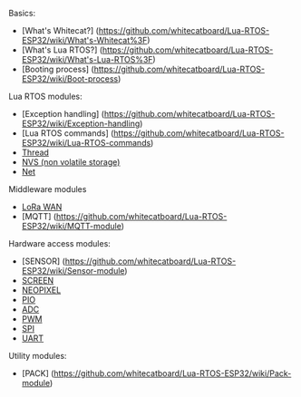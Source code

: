 Basics:
* [What's Whitecat?] (https://github.com/whitecatboard/Lua-RTOS-ESP32/wiki/What's-Whitecat%3F)
* [What's Lua RTOS?] (https://github.com/whitecatboard/Lua-RTOS-ESP32/wiki/What's-Lua-RTOS%3F)
* [Booting process] (https://github.com/whitecatboard/Lua-RTOS-ESP32/wiki/Boot-process)

Lua RTOS modules:

* [Exception handling] (https://github.com/whitecatboard/Lua-RTOS-ESP32/wiki/Exception-handling)
* [Lua RTOS commands] (https://github.com/whitecatboard/Lua-RTOS-ESP32/wiki/Lua-RTOS-commands)
* [Thread](https://github.com/whitecatboard/Lua-RTOS-ESP32/wiki/Thread-Module)
* [NVS (non volatile storage)](https://github.com/whitecatboard/Lua-RTOS-ESP32/wiki/NVS-Module)
* [Net](https://github.com/whitecatboard/Lua-RTOS-ESP32/wiki/Net-Module)

Middleware modules

* [LoRa WAN](https://github.com/whitecatboard/Lua-RTOS-ESP32/wiki/LoRa-WAN-Module)
* [MQTT] (https://github.com/whitecatboard/Lua-RTOS-ESP32/wiki/MQTT-module)

Hardware access modules:

* [SENSOR] (https://github.com/whitecatboard/Lua-RTOS-ESP32/wiki/Sensor-module)
* [SCREEN](https://github.com/whitecatboard/Lua-RTOS-ESP32/wiki/SCREEN-Module)
* [NEOPIXEL](https://github.com/whitecatboard/Lua-RTOS-ESP32/wiki/NEOPIXEL-module)
* [PIO](https://github.com/whitecatboard/Lua-RTOS-ESP32/wiki/PIO-Module)
* [ADC](https://github.com/whitecatboard/Lua-RTOS-ESP32/wiki/ADC-Module)
* [PWM](https://github.com/whitecatboard/Lua-RTOS-ESP32/wiki/PWM-Module)
* [SPI](https://github.com/whitecatboard/Lua-RTOS-ESP32/wiki/SPI-Module)
* [UART](https://github.com/whitecatboard/Lua-RTOS-ESP32/wiki/UART-Module)

Utility modules:
* [PACK] (https://github.com/whitecatboard/Lua-RTOS-ESP32/wiki/Pack-module)